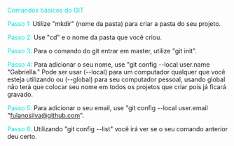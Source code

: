 <font color= reddd> Comandos básicos do GIT</font> 

<font color= reddd> Passo 1: </font> Utilize "mkdir" (nome da pasta) para criar a pasta do seu projeto.

<font color= reddd> Passo 2: </font> Use "cd" e o nome da pasta que você criou.

<font color= reddd> Passo 3:</font> Para o comando do git entrar em master, utilize "git init".

<font color= reddd> Passo 4: </font> Para adicionar o seu nome, use "git config --local user.name "Gabriella." Pode ser usar (--local) para um computador qualquer que você esteja utilizando ou (--global) para seu computador pessoal, usando global não terá que colocar seu nome em todos os projetos que criar pois já ficará gravado.

<font color =reddd> Passo 5: </font> Para adicionar o seu email, use "git config --local user.email "fulanosilva@github.com".

<font color= reddd> Passo 6: </font> Utilizando "git config --list" você irá ver se o seu comando anterior deu certo.
